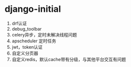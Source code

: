 # django-initial




1. drf认证
2. debug_toolbar
3. celery异步，定时未解决线程问题
4. apscheduler 定时任务
5. jwt，token认证
6. 自定义分页器
7. 自定义redis，默认cache带有分级，与其他平台交互有问题
